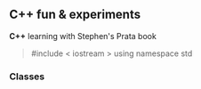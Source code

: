 ## C++ fun & experiments

**C++** learning with Stephen's Prata book

> #include \< iostream \>
> using namespace std

### Classes
